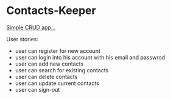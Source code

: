 # Contacts-Keeper
[Simple CRUD app...](https://floating-beach-82768.herokuapp.com/login)

User stories:
  - user can register for new account
  - user can login into his account with his email and passwrod
  - user can add new contacts
  - user can search for existing contacts
  - user can delete contacts
  - user can update current contacts
  - user can sign-out
